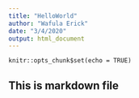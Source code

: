 ```yaml
---
title: "HelloWorld"
author: "Wafula Erick"
date: "3/4/2020"
output: html_document
---
```


```{r setup, include=FALSE}
knitr::opts_chunk$set(echo = TRUE)
```

## This is markdown file
